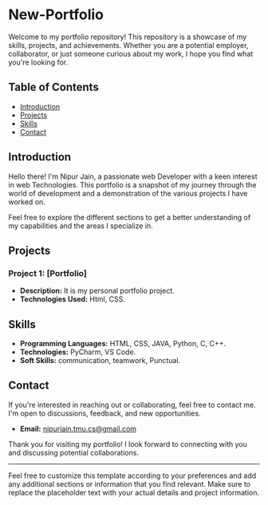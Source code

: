 # New-Portfolio

Welcome to my portfolio repository! This repository is a showcase of my skills, projects, and achievements. Whether you are a potential employer, collaborator, or just someone curious about my work, I hope you find what you're looking for.

## Table of Contents

- [Introduction](#introductio)
- [Projects](#projects)
- [Skills](#skills)
- [Contact](#contact)

## Introduction

Hello there! I'm Nipur Jain, a passionate web Developer with a keen interest in web Technologies. This portfolio is a snapshot of my journey through the world of development and a demonstration of the various projects I have worked on.

Feel free to explore the different sections to get a better understanding of my capabilities and the areas I specialize in.

## Projects

### Project 1: [Portfolio]

- **Description:** It is my personal portfolio project.
- **Technologies Used:** Html, CSS.

## Skills

- **Programming Languages:** HTML, CSS, JAVA, Python, C, C++.
- **Technologies:** PyCharm, VS Code.
- **Soft Skills:** communication, teamwork, Punctual.

## Contact

If you're interested in reaching out or collaborating, feel free to contact me. I'm open to discussions, feedback, and new opportunities.

- **Email:** nipurjain.tmu.cs@gmail.com

Thank you for visiting my portfolio! I look forward to connecting with you and discussing potential collaborations.

---
Feel free to customize this template according to your preferences and add any additional sections or information that you find relevant. Make sure to replace the placeholder text with your actual details and project information.
